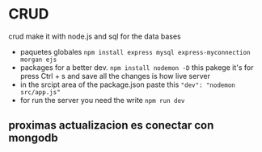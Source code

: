 # CRUD
crud make it with node.js and sql for the data bases 

- paquetes globales 
`npm install express mysql express-myconnection morgan ejs `
- packages for a better dev.
`npm install nodemon -D`
this pakege it's for press Ctrl + s and save all the changes is how live server
- in the srcipt area of the package.json paste this 
`"dev": "nodemon src/app.js"`
- for run the server you need the write 
 `npm run dev`
 ## proximas actualizacion es conectar con mongodb